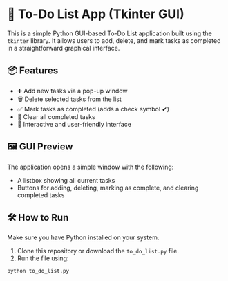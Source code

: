 # 📝 To-Do List App (Tkinter GUI)

This is a simple Python GUI-based To-Do List application built using the `tkinter` library. It allows users to add, delete, and mark tasks as completed in a straightforward graphical interface.

## 📦 Features

- ➕ Add new tasks via a pop-up window
- 🗑️ Delete selected tasks from the list
- ✅ Mark tasks as completed (adds a check symbol ✔)
- 🧼 Clear all completed tasks
- 💾 Interactive and user-friendly interface

## 🖼️ GUI Preview

The application opens a simple window with the following:
- A listbox showing all current tasks
- Buttons for adding, deleting, marking as complete, and clearing completed tasks

## 🛠️ How to Run

Make sure you have Python installed on your system.

1. Clone this repository or download the `to_do_list.py` file.
2. Run the file using:

```bash
python to_do_list.py
